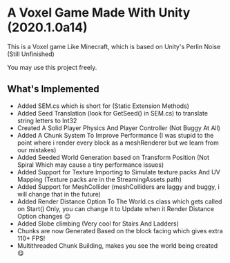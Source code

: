 A Voxel Game Made With Unity (2020.1.0a14)
========================================

This is a Voxel game Like Minecraft, which is based on Unity's Perlin Noise (Still Unfinished)

You may use this project freely.

What's Implemented
------------------
- Added SEM.cs which is short for (Static Extension Methods)
- Added Seed Translation (look for GetSeed() in SEM.cs) to translate string letters to Int32
- Created A Solid Player Physics And Player Controller (Not Buggy At All)
- Added A Chunk System To Improve Performance (I was stupid to the point where i render every block as a meshRenderer but we learn from our mistakes)
- Added Seeded World Generation based on Transform Position (Not Spiral Which may cause a tiny performance issues)
- Added Support for Texture Importing to Simulate texture packs And UV Mapping
(Texture packs are in the StreamingAssets path)
- Added Support for MeshCollider (meshColliders are laggy and buggy, i will change that in the future)
- Added Render Distance Option To The World.cs class which gets called on Start() Only, you can change it to Update when it Render Distance Option changes :wink:
- Added Slobe climbing (Very cool for Stairs And Ladders)
- Chunks are now Generated Based on the block facing which gives extra 110+ FPS!
- Multithreaded Chunk Building, makes you see the world being created :yum:
